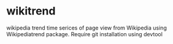 # wikitrend
wikipedia trend
time serices of page view from Wikipedia using Wikipediatrend package. Require git installation using devtool
